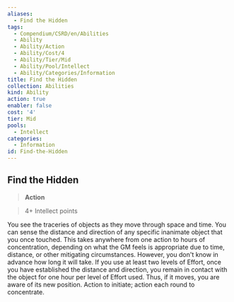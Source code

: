 ```yaml
---
aliases:
  - Find the Hidden
tags:
  - Compendium/CSRD/en/Abilities
  - Ability
  - Ability/Action
  - Ability/Cost/4
  - Ability/Tier/Mid
  - Ability/Pool/Intellect
  - Ability/Categories/Information
title: Find the Hidden
collection: Abilities
kind: Ability
action: true
enabler: false
cost: '4'
tier: Mid
pools:
  - Intellect
categories:
  - Information
id: Find-the-Hidden
---
```

## Find the Hidden    
>**Action**    
>4+ Intellect points  
    
You see the traceries of objects as they move through space and time. You can sense the distance and direction of any specific inanimate object that you once touched. This takes anywhere from one action to hours of concentration, depending on what the GM feels is appropriate due to time, distance, or other mitigating circumstances. However, you don't know in advance how long it will take. If you use at least two levels of Effort, once you have established the distance and direction, you remain in contact with the object for one hour per level of Effort used. Thus, if it moves, you are aware of its new position. Action to initiate; action each round to concentrate.
